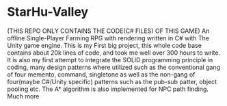 # StarHu-Valley
(THIS REPO ONLY CONTAINS THE CODE(C# FILES) OF THIS GAME)
An offline Single-Player Farming RPG with rendering written in C# with The Unity game engine. This is my First big project, this whole code base contains about 20k lines of code, and took me well over 300 hours to write. It is also my first attempt to integrate the SOLID programming principle in coding, many design patterns where utilized such as the conventional gang of four memento, command, singletone as well as the non-gang of four(maybe C#/Unity specific) patterns such as the pub-sub patter, object pooling etc. The A* algorithm is also implemented for NPC path finding. Much more
